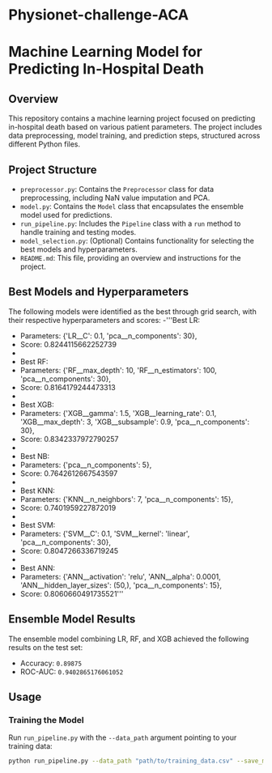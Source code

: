 # Physionet-challenge-ACA
# Machine Learning Model for Predicting In-Hospital Death

## Overview
This repository contains a machine learning project focused on predicting in-hospital death based on various patient parameters. The project includes data preprocessing, model training, and prediction steps, structured across different Python files.

## Project Structure
- `preprocessor.py`: Contains the `Preprocessor` class for data preprocessing, including NaN value imputation and PCA.
- `model.py`: Contains the `Model` class that encapsulates the ensemble model used for predictions.
- `run_pipeline.py`: Includes the `Pipeline` class with a `run` method to handle training and testing modes.
- `model_selection.py`: (Optional) Contains functionality for selecting the best models and hyperparameters.
- `README.md`: This file, providing an overview and instructions for the project.

## Best Models and Hyperparameters
The following models were identified as the best through grid search, with their respective hyperparameters and scores:
-'''Best LR:
- Parameters: {'LR__C': 0.1, 'pca__n_components': 30},
- Score: 0.8244115662252739
-
- Best RF:
- Parameters: {'RF__max_depth': 10, 'RF__n_estimators': 100, 'pca__n_components': 30},
- Score: 0.8164179244473313
-
- Best XGB:
- Parameters: {'XGB__gamma': 1.5, 'XGB__learning_rate': 0.1, 'XGB__max_depth': 3, 'XGB__subsample': 0.9, 'pca__n_components': 30},
- Score: 0.8342337972790257
-
- Best NB:
- Parameters: {'pca__n_components': 5},
- Score: 0.7642612667543597
-
- Best KNN:
- Parameters: {'KNN__n_neighbors': 7, 'pca__n_components': 15},
- Score: 0.7401959227872019
-
- Best SVM:
- Parameters: {'SVM__C': 0.1, 'SVM__kernel': 'linear', 'pca__n_components': 30},
- Score: 0.8047266336719245
-
- Best ANN:
- Parameters: {'ANN__activation': 'relu', 'ANN__alpha': 0.0001, 'ANN__hidden_layer_sizes': (50,), 'pca__n_components': 15},
- Score: 0.8060660491735521'''

## Ensemble Model Results
The ensemble model combining LR, RF, and XGB achieved the following results on the test set:
- Accuracy: `0.89875`
- ROC-AUC: `0.9402865176061052`


## Usage
### Training the Model
Run `run_pipeline.py` with the `--data_path` argument pointing to your training data:

```bash
python run_pipeline.py --data_path "path/to/training_data.csv" --save_model
